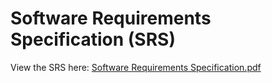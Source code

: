 # Software Requirements Specification (SRS)
View the SRS here: [Software Requirements Specification.pdf](https://github.com/Brett-Anderson-Software-Solutions/JustFixIt-App-Project/files/11369164/Software.Requirements.Specification.pdf)
